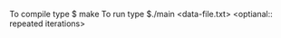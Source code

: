 To compile type $ make
To run type $./main <data-file.txt> <delimiters> <data training percentage> <optianal:: repeated iterations>
